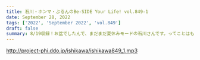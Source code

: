 ```yaml
---
title: 石川・ホンマ・ぶるんのBe-SIDE Your Life! vol.849-1
date: September 28, 2022
tags: ['2022', 'September 2022', 'vol.849']
draft: false
summary: 8/19収録！お盆でしたんで、まだまだ夏休みモードの石川さんです。ってことはもちろん、向かうのです！
---
```


http://project-phi.ddo.jp/ishikawa/ishikawa849_1.mp3